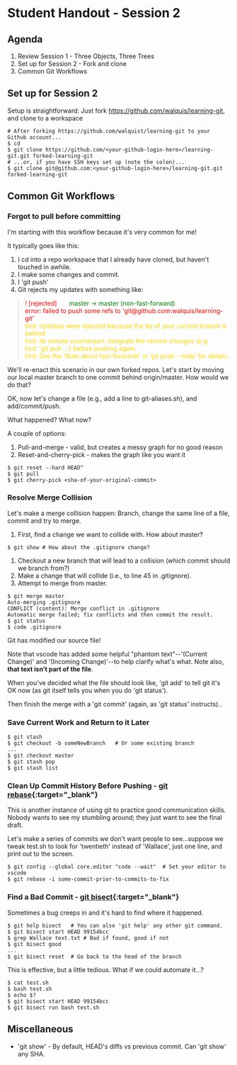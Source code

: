 # Student Handout - Session 2

## Agenda
1. Review Session 1 - Three Objects, Three Trees
1. Set up for Session 2 - Fork and clone
1. Common Git Workflows

## Set up for Session 2

Setup is straightforward: Just fork https://github.com/walquis/learning-git, and clone to a workspace
```
# After forking https://github.com/walquist/learning-git to your Github account...
$ cd
$ git clone https://github.com/<your-github-login-here>/learning-git.git forked-learning-git
# ...or, if you have SSH keys set up (note the colon)...
$ git clone git@github.com:<your-github-login-here>/learning-git.git forked-learning-git
```

## Common Git Workflows

### Forgot to pull before committing

I'm starting with this workflow because it's very common for me!

It typically goes like this: 
1. I cd into a repo workspace that I already have cloned, but haven't touched in awhile.
1. I make some changes and commit.
1. I 'git push'
1. Git rejects my updates with something like:

<blockquote>
<span style="color:red">! [rejected]</span> &nbsp; &nbsp; &nbsp; <span style="color:green">master -> master (non-fast-forward)</span><br>
<span style="color:red">error: failed to push some refs to 'git@github.com:walquis/learning-git'</span><br>
<span style="color:gold">hint: Updates were rejected because the tip of your current branch is behind<br>
hint: its remote counterpart. Integrate the remote changes (e.g.<br>
hint: 'git pull ...') before pushing again.<br>
hint: See the 'Note about fast-forwards' in 'git push --help' for details.<br>
</span>
</blockquote>

We'll re-enact this scenario in our own forked repos.  Let's start by moving our local master branch to one commit behind origin/master.  How would we do that?

OK, now let's change a file (e.g., add a line to git-aliases.sh), and add/commit/push.

What happened? What now?

A couple of options:
1. Pull-and-merge - valid, but creates a messy graph for no good reason
1. Reset-and-cherry-pick - makes the graph like you want it

```
$ git reset --hard HEAD^
$ git pull
$ git cherry-pick <sha-of-your-original-commit>
```

### Resolve Merge Collision

Let's make a merge collision happen: Branch, change the same line of a file, commit and try to merge.

1. First, find a change we want to collide with.  How about master?
```
$ git show # How about the .gitignore change?
```
1. Checkout a new branch that will lead to a collision (which commit should we branch from?)
1. Make a change that will collide (i.e., to line 45 in .gitignore).
1. Attempt to merge from master.
```
$ git merge master
Auto-merging .gitignore
CONFLICT (content): Merge conflict in .gitignore
Automatic merge failed; fix conflicts and then commit the result.
$ git status
$ code .gitignore
```

Git has modified our source file!

Note that vscode has added some helpful "phantom text"\--'(Current Change)' and '(Incoming Change)'\--to help clarify what's what. Note also, **that text isn't part of the file**.

When you've decided what the file should look like, 'git add' to tell git it's OK now (as git itself tells you when you do 'git status').

Then finish the merge with a 'git commit' (again, as 'git status' instructs)..

### Save Current Work and Return to it Later
```
$ git stash
$ git checkout -b someNewBranch   # Or some existing branch
...
$ git checkout master
$ git stash pop
$ git stash list
```

### Clean Up Commit History Before Pushing - [git rebase](https://git-scm.com/book/en/v2/Git-Branching-Rebasing){:target="_blank"} 

This is another instance of using git to practice good communication skills.  Nobody wants to see my stumbling around; they just want to see the final draft.

Let's make a series of commits we don't want people to see...suppose we tweak test.sh to look for 'twentieth' instead of 'Wallace', just one line, and print out to the screen.

```
$ git config --global core.editor "code --wait"  # Set your editor to vscode
$ git rebase -i some-commit-prior-to-commits-to-fix
```

### Find a Bad Commit - [git bisect](https://git-scm.com/book/en/v2/Git-Tools-Debugging-with-Git){:target="_blank"}

Sometimes a bug creeps in and it's hard to find where it happened.

```
$ git help bisect   # You can also 'git help' any other git command.
$ git bisect start HEAD 99154bcc
$ grep Wallace text.txt # Bad if found, good if not
$ git bisect good
...
$ git bisect reset  # Go back to the head of the branch
```

This is effective, but a little tedious.  What if we could automate it...?
```
$ cat test.sh
$ bash test.sh
$ echo $?
$ git bisect start HEAD 99154bcc
$ git bisect run bash test.sh
```

## Miscellaneous
- 'git show' - By default, HEAD's diffs vs previous commit.  Can 'git show' any SHA.
